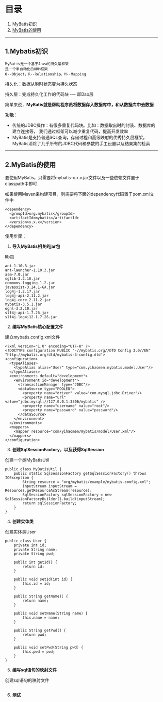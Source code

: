 # 目录

1. [MyBatis初识](#1mybatis初识)
2. [MyBatis的使用](#2mybatis的使用)

---

## 1.Mybatis初识
    MyBatis是一个基于Java的持久层框架
    是一个半自动化的ORM框架
    O--Object，R--Relationship，M--Mapping

持久化：数据从瞬时状态变为持久状态

持久层：完成持久化工作的代码块 --- 即Dao层

简单来说，**MyBatis就是帮助程序员将数据存入数据库中，和从数据库中去数据**

**功能**：
  - 传统的JDBC操作：有很多重复代码块。比如：数据取出时的封装、数据库的建立连接等，
我们通过框架可以减少重复代码，提高开发效率
  - MyBatis是支持普通SQL查询，存储过程和高级映射的优秀持久层框架。MyBatis消除了几乎所有的JDBC代码和参数的手工设置以及结果集的检索
  
---
  
## 2.MyBatis的使用

要使用MyBatis，只需要将mybatis-x.x.x.jar文件以及一些依赖文件置于classpath中即可

如果使用Maven来构建项目，则需要将下面的dependency代码置于pom.xml文件中
```
<dependency>
  <groupId>org.mybatis</groupId>
  <artifactId>mybatis</artifactId>
  <version>x.x.x</version>
</dependency>
```

使用步骤：

  1. **导入MyBatis相关的jar包**
  
  lib包
  ```
  ant-1.10.3.jar
  ant-launcher-1.10.3.jar
  asm-7.0.jar
  cglib-3.2.10.jar
  commons-logging-1.2.jar
  javassist-3.24.1-GA.jar
  log4j-1.2.17.jar
  log4j-api-2.11.2.jar
  log4j-core-2.11.2.jar
  mybatis-3.5.1.jar
  ognl-3.2.10.jar
  slf4j-api-1.7.26.jar
  slf4j-log4j12-1.7.26.jar
  ```
  
  2. **编写MyBatis核心配置文件**
  
  建立mybatis.config.xml文件
  ```
  <?xml version="1.0" encoding="UTF-8" ?>
  <!DOCTYPE configuration PUBLIC "-//mybatis.org//DTD Config 3.0//EN"
  "http://mybatis.org/dtd/mybatis-3-config.dtd">
  <configuration>
    <typeAliases>
      <typeAlias alias="User" type="com.yihaomen.mybatis.model.User"/>
    </typeAliases>
    <environments default="development">
      <environment id="development">
        <transactionManager type="JDBC"/>
        <dataSource type="POOLED">
          <property name="driver" value="com.mysql.jdbc.Driver"/>
          <property name="url" value="jdbc:mysql://127.0.0.1:3306/mybatis" />
          <property name="username" value="root"/>
          <property name="password" value="password"/>
        </dataSource>
      </environment>
    </environments>
    <mappers>
      <mapper resource="com/yihaomen/mybatis/model/User.xml"/>
    </mappers>
  </configuration>
  ```
  
  3. **创建SqlSessionFactory，以及获得SqlSession**
  
  创建一个类MyBatisUtil
  ```
  public class MyBatisUtil {
      public static SqlSessionFactory getSqlSessionFactory() throws IOException {
          String resource = "org/mybatis/example/mybatis-config.xml";
          InputStream inputStream = Resources.getResourceAsStream(resource);
          SqlSessionFactory sqlSessionFactory = new SqlSessionFactoryBuilder().build(inputStream);
          return sqlSessionFactory;
      }
  }
  ```
  
  4. **创建实体类**
  
  创建实体类User
  ```
  public class User {
      private int id;
      private String name;
      private String pwd;

      public int getId() {
          return id;
      }

      public void setId(int id) {
          this.id = id;
      }

      public String getName() {
          return name;
      }

      public void setName(String name) {
          this.name = name;
      }

      public String getPwd() {
          return pwd;
      }

      public void setPwd(String pwd) {
          this.pwd = pwd;
      }
  }
  ```
  
  5. **编写sql语句的映射文件**
  
  创建sql语句的映射文件
  ```
  
  ```
  
  6. **测试**
  ```
  
  ```
  
